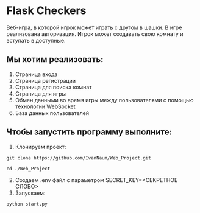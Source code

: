 # Flask Checkers

Веб-игра, в которой игрок может играть с другом в шашки. В игре реализована авторизация. Игрок
может создавать свою комнату и вступать в доступные.


Мы хотим реализовать:
---

1. Страница входа
2. Страница регистрации
3. Страница для поиска комнат
4. Страница для игры
5. Обмен данными во время игры между пользователями с помощью технологии WebSocket
6. База данных пользователей

Чтобы запустить программу выполните:
---

1. Клонируем проект:

```commandline
git clone https://github.com/IvanNaum/Web_Project.git
```

```
cd ./Web_Project
```

2. Создаем .env файл с параметром SECRET_KEY=<СЕКРЕТНОЕ СЛОВО>
3. Запускаем:

```commandline
python start.py
```
